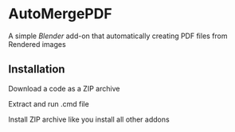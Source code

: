 <!-- @format -->

# AutoMergePDF

A simple _Blender_ add-on that automatically creating PDF files from Rendered images

## Installation

Download a code as a ZIP archive  

Extract and run .cmd file 

Install ZIP archive like you install all other addons
